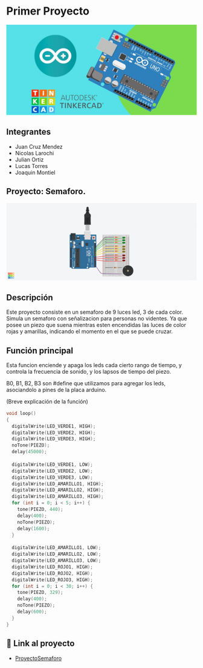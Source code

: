 # Primer Proyecto
![Tinkercad](./img/ArduinoTinkercad.jpg)


## Integrantes 
- Juan Cruz Mendez
- Nicolas Larochi
- Julian Ortiz 
- Lucas Torres
- Joaquin Montiel


## Proyecto: Semaforo.
![Tinkercad](./img/ContadorBinario.png)


## Descripción
Este proyecto consiste en un semaforo de 9 luces led, 3 de cada color. Simula un semaforo
con señalizacion para personas no videntes. Ya que posee un piezo que suena mientras esten
encendidas las luces de color rojas y amarillas, indicando el momento en el que se puede 
cruzar.

## Función principal
Esta funcion enciende y apaga los leds cada cierto rango de tiempo, y controla la frecuencia
de sonido, y los lapsos de tiempo del piezo.

B0, B1, B2, B3 son #define que utilizamos para agregar los leds, asociandolo a pines de la placa arduino.

(Breve explicación de la función)

~~~ C (lenguaje en el que esta escrito)
void loop()
{
  digitalWrite(LED_VERDE1, HIGH); 
  digitalWrite(LED_VERDE2, HIGH);
  digitalWrite(LED_VERDE3, HIGH);
  noTone(PIEZO); 
  delay(45000); 

  digitalWrite(LED_VERDE1, LOW); 
  digitalWrite(LED_VERDE2, LOW);
  digitalWrite(LED_VERDE3, LOW);
  digitalWrite(LED_AMARILLO1, HIGH); 
  digitalWrite(LED_AMARILLO2, HIGH);
  digitalWrite(LED_AMARILLO3, HIGH);
  for (int i = 0; i < 5; i++) { 
    tone(PIEZO, 440); 
    delay(400);
    noTone(PIEZO);
    delay(1600); 
  }

  digitalWrite(LED_AMARILLO1, LOW); 
  digitalWrite(LED_AMARILLO2, LOW);
  digitalWrite(LED_AMARILLO3, LOW);
  digitalWrite(LED_ROJO1, HIGH); 
  digitalWrite(LED_ROJO2, HIGH);
  digitalWrite(LED_ROJO3, HIGH);
  for (int i = 0; i < 30; i++) { 
    tone(PIEZO, 329); 
    delay(400);
    noTone(PIEZO);
    delay(600);
  }
}
~~~

## :robot: Link al proyecto
- [ProyectoSemaforo](https://www.tinkercad.com/things/bGMXosfeWJt-1g-dojo-uno-larrochi-nicolas-gaston/editel?sharecode=263m2zKwATqCoa8Coq27JEYd2aZZqxgr7D1R8_IoB30)
